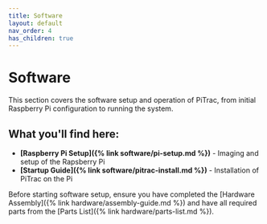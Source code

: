 ```yaml
---
title: Software
layout: default
nav_order: 4
has_children: true
---
```


# Software

This section covers the software setup and operation of PiTrac, from initial Raspberry Pi configuration to running the system.

## What you'll find here:

- **[Raspberry Pi Setup]({% link software/pi-setup.md %})** - Imaging and setup of the Rapsberry Pi
- **[Startup Guide]({% link software/pitrac-install.md %})** - Installation of PiTrac on the Pi

Before starting software setup, ensure you have completed the [Hardware Assembly]({% link hardware/assembly-guide.md %}) and have all required parts from the [Parts List]({% link hardware/parts-list.md %}).
